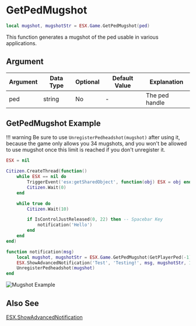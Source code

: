# GetPedMugshot

```lua
local mugshot, mugshotStr = ESX.Game.GetPedMugshot(ped)
```

This function generates a mugshot of the ped usable in various applications.

## Argument

| Argument | Data Type | Optional | Default Value | Explanation    |
|----------|-----------|----------|---------------|----------------|
| ped      | string    | No       | -             | The ped handle |

## GetPedMugshot Example

!!! warning
    Be sure to use `UnregisterPedheadshot(mugshot)` after using it, because the game only allows you 34 mugshots, and you won't be allowed to use mugshot once this limit is reached if you don't unregister it.

```lua
ESX = nil

Citizen.CreateThread(function()
	while ESX == nil do
		TriggerEvent('esx:getSharedObject', function(obj) ESX = obj end)
		Citizen.Wait(0)
	end

	while true do
		Citizen.Wait(10)

		if IsControlJustReleased(0, 22) then -- Spacebar Key
			notification('Hello')
		end
	end
end)

function notification(msg)
	local mugshot, mugshotStr = ESX.Game.GetPedMugshot(GetPlayerPed(-1))
	ESX.ShowAdvancedNotification('Test', 'Testing!', msg, mugshotStr, 1)
	UnregisterPedheadshot(mugshot)
end
```

![Mugshot Example](https://i.imgur.com/OV72S12.jpg)

## Also See

[ESX.ShowAdvancedNotification](../showadvancednotification.md)
